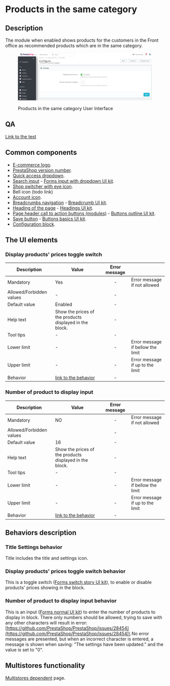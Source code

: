 # Products in the same category

## Description

The module when enabled shows products for the customers in the Front office as recommended products which are in the same category.

<figure><img src="../../../../../.gitbook/assets/image (37).png" alt="Products in the same category User Interface"><figcaption><p>Products in the same category User Interface</p></figcaption></figure>

## QA&#x20;

[Link to the test](https://build.prestashop-project.org/test-scenarios/scenarios/core/functional/bo/modules/module-manager/modules.html)

## Common components

* [E-commerce logo](../../../common-components/back-office-header/prestashop-logo.md).
* [PrestaShop version number](../../../common-components/prestashop-version-number.md).
* [Quick access dropdown](../../../common-components/quick-access-dropdown.md).
* [Search input](../../../common-components/search-input-field.md) - [Forms input with dropdown UI kit](https://build.prestashop-project.org/prestashop-ui-kit/?path=/story/forms--input-with-dropdown).
* [Shop switcher with eye icon](../../../common-components/shop-switcher-with-eye-icon.md).&#x20;
* Bell icon (todo link)
* [Account icon](../../../common-components/account-icon.md).
* [Breadcrumbs navigation](../../../common-components/breadcrumbs.md) - [Breadcrumb UI kit](https://build.prestashop.com/prestashop-ui-kit/?path=/story/breadcrumb--breadcrumb).
* [Heading of the page](../../../common-components/heading-of-the-page.md) - [Headings UI kit](https://build.prestashop-project.org/prestashop-ui-kit/?path=/story/headings--headings).
* [Page header call to action buttons (modules)](../../../common-components/page-header-call-to-action-buttons-modules.md) - [Buttons outline UI kit](https://build.prestashop-project.org/prestashop-ui-kit/?path=/story/buttons--outline).
* [Save button](../../../common-components/save-button.md) -  [Buttons basics UI kit](https://build.prestashop.com/prestashop-ui-kit/?path=/story/buttons--basics).&#x20;
* [Configuration block](../../../common-components/configuration-block.md).

## The UI elements

### Display products' prices toggle switch

<table><thead><tr><th>Description</th><th>Value</th><th align="center">Error message</th><th data-hidden></th></tr></thead><tbody><tr><td>Mandatory</td><td>Yes</td><td align="center">-</td><td>Error message if not allowed</td></tr><tr><td>Allowed/Forbidden values</td><td>-</td><td align="center">-</td><td></td></tr><tr><td>Default value</td><td>Enabled</td><td align="center">-</td><td></td></tr><tr><td>Help text</td><td>Show the prices of the products displayed in the block.</td><td align="center">-</td><td></td></tr><tr><td>Tool tips</td><td>-</td><td align="center">-</td><td></td></tr><tr><td>Lower limit</td><td>-</td><td align="center">-</td><td>Error message if bellow the limit</td></tr><tr><td>Upper limit</td><td>-</td><td align="center">-</td><td>Error message if up to the limit</td></tr><tr><td>Behavior</td><td><a href="products-in-the-same-category.md#display-products-prices-toggle-switch-behavior">link to the behavior</a></td><td align="center">-</td><td></td></tr></tbody></table>

### Number of product to display input

<table><thead><tr><th>Description</th><th>Value</th><th align="center">Error message</th><th data-hidden></th></tr></thead><tbody><tr><td>Mandatory</td><td>NO</td><td align="center">-</td><td>Error message if not allowed</td></tr><tr><td>Allowed/Forbidden values</td><td></td><td align="center">-</td><td></td></tr><tr><td>Default value</td><td>16</td><td align="center">-</td><td></td></tr><tr><td>Help text</td><td>Show the prices of the products displayed in the block.</td><td align="center">-</td><td></td></tr><tr><td>Tool tips</td><td>-</td><td align="center">-</td><td></td></tr><tr><td>Lower limit</td><td>-</td><td align="center">-</td><td>Error message if bellow the limit</td></tr><tr><td>Upper limit</td><td>-</td><td align="center">-</td><td>Error message if up to the limit</td></tr><tr><td>Behavior</td><td><a href="products-in-the-same-category.md#number-of-product-to-display-input-behavior">link to the behavior</a></td><td align="center">-</td><td></td></tr></tbody></table>

## Behaviors description

### **Title Settings** behavior

Title includes the title and settings icon.

### Display products' prices toggle switch behavior

This is a toggle switch ([Forms switch story UI kit](https://build.prestashop-project.org/prestashop-ui-kit/?path=/story/forms--switch-story)), to enable or disable products' prices showing in the block.&#x20;

### Number of product to display input behavior

This is an input ([Forms normal UI kit](https://build.prestashop-project.org/prestashop-ui-kit/?path=/story/forms--normal)) to enter the number of products to display in block.  There only numbers should be allowed, trying to save with any other characters will result in error: [https://github.com/PrestaShop/PrestaShop/issues/28454](https://github.com/PrestaShop/PrestaShop/issues/28454)\
No error messages are presented, but when an incorrect character is entered, a message is shown when saving: "The settings have been updated." and the value is set to "0".

## Multistores functionality

[Multistores dependent](../../../common-components/multistores-dependent.md) page.
